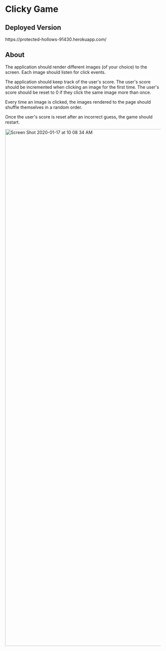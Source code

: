 <h1>Clicky Game</h1>

<h2>Deployed Version</h2>
https://protected-hollows-91430.herokuapp.com/
  
<h2>About</h2>

The application should render different images (of your choice) to the screen. Each image should listen for click events.

The application should keep track of the user's score. The user's score should be incremented when clicking an image for the first time. The user's score should be reset to 0 if they click the same image more than once.

Every time an image is clicked, the images rendered to the page should shuffle themselves in a random order.

Once the user's score is reset after an incorrect guess, the game should restart.


<img width="1667" alt="Screen Shot 2020-01-17 at 10 08 34 AM" src="https://user-images.githubusercontent.com/51764119/72635297-5f0aec00-3911-11ea-9279-11ab288b122d.png">
